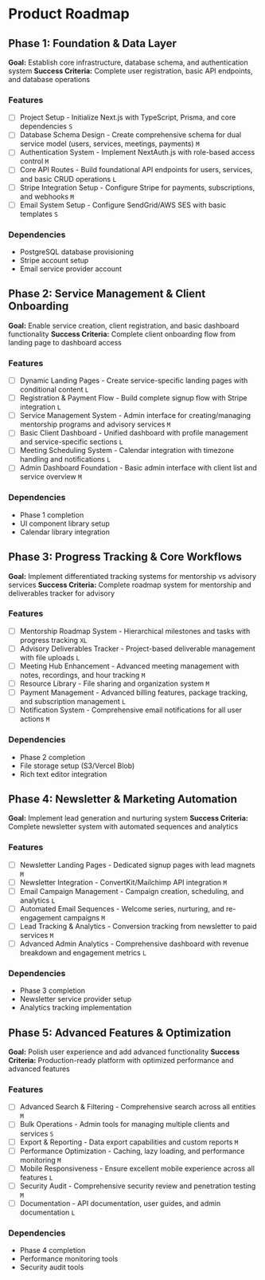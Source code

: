 # Product Roadmap

## Phase 1: Foundation & Data Layer

**Goal:** Establish core infrastructure, database schema, and authentication system
**Success Criteria:** Complete user registration, basic API endpoints, and database operations

### Features

- [ ] Project Setup - Initialize Next.js with TypeScript, Prisma, and core dependencies `S`
- [ ] Database Schema Design - Create comprehensive schema for dual service model (users, services, meetings, payments) `M`
- [ ] Authentication System - Implement NextAuth.js with role-based access control `M`
- [ ] Core API Routes - Build foundational API endpoints for users, services, and basic CRUD operations `L`
- [ ] Stripe Integration Setup - Configure Stripe for payments, subscriptions, and webhooks `M`
- [ ] Email System Setup - Configure SendGrid/AWS SES with basic templates `S`

### Dependencies

- PostgreSQL database provisioning
- Stripe account setup
- Email service provider account

## Phase 2: Service Management & Client Onboarding

**Goal:** Enable service creation, client registration, and basic dashboard functionality
**Success Criteria:** Complete client onboarding flow from landing page to dashboard access

### Features

- [ ] Dynamic Landing Pages - Create service-specific landing pages with conditional content `L`
- [ ] Registration & Payment Flow - Build complete signup flow with Stripe integration `L`
- [ ] Service Management System - Admin interface for creating/managing mentorship programs and advisory services `M`
- [ ] Basic Client Dashboard - Unified dashboard with profile management and service-specific sections `L`
- [ ] Meeting Scheduling System - Calendar integration with timezone handling and notifications `L`
- [ ] Admin Dashboard Foundation - Basic admin interface with client list and service overview `M`

### Dependencies

- Phase 1 completion
- UI component library setup
- Calendar library integration

## Phase 3: Progress Tracking & Core Workflows

**Goal:** Implement differentiated tracking systems for mentorship vs advisory services
**Success Criteria:** Complete roadmap system for mentorship and deliverables tracker for advisory

### Features

- [ ] Mentorship Roadmap System - Hierarchical milestones and tasks with progress tracking `XL`
- [ ] Advisory Deliverables Tracker - Project-based deliverable management with file uploads `L`
- [ ] Meeting Hub Enhancement - Advanced meeting management with notes, recordings, and hour tracking `M`
- [ ] Resource Library - File sharing and organization system `M`
- [ ] Payment Management - Advanced billing features, package tracking, and subscription management `L`
- [ ] Notification System - Comprehensive email notifications for all user actions `M`

### Dependencies

- Phase 2 completion
- File storage setup (S3/Vercel Blob)
- Rich text editor integration

## Phase 4: Newsletter & Marketing Automation

**Goal:** Implement lead generation and nurturing system
**Success Criteria:** Complete newsletter system with automated sequences and analytics

### Features

- [ ] Newsletter Landing Pages - Dedicated signup pages with lead magnets `M`
- [ ] Newsletter Integration - ConvertKit/Mailchimp API integration `M`
- [ ] Email Campaign Management - Campaign creation, scheduling, and analytics `L`
- [ ] Automated Email Sequences - Welcome series, nurturing, and re-engagement campaigns `M`
- [ ] Lead Tracking & Analytics - Conversion tracking from newsletter to paid services `M`
- [ ] Advanced Admin Analytics - Comprehensive dashboard with revenue breakdown and engagement metrics `L`

### Dependencies

- Phase 3 completion
- Newsletter service provider setup
- Analytics tracking implementation

## Phase 5: Advanced Features & Optimization

**Goal:** Polish user experience and add advanced functionality
**Success Criteria:** Production-ready platform with optimized performance and advanced features

### Features

- [ ] Advanced Search & Filtering - Comprehensive search across all entities `M`
- [ ] Bulk Operations - Admin tools for managing multiple clients and services `S`
- [ ] Export & Reporting - Data export capabilities and custom reports `M`
- [ ] Performance Optimization - Caching, lazy loading, and performance monitoring `M`
- [ ] Mobile Responsiveness - Ensure excellent mobile experience across all features `L`
- [ ] Security Audit - Comprehensive security review and penetration testing `M`
- [ ] Documentation - API documentation, user guides, and admin documentation `L`

### Dependencies

- Phase 4 completion
- Performance monitoring tools
- Security audit tools
